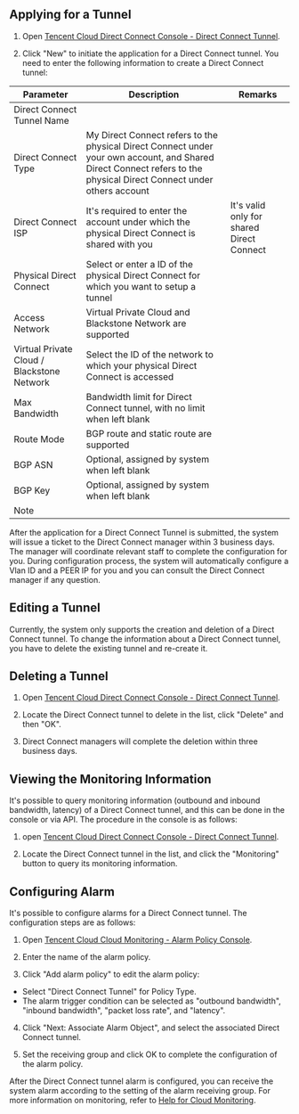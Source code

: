 ## Applying for a Tunnel

1) Open [Tencent Cloud Direct Connect Console - Direct Connect Tunnel](https://console.qcloud.com/vpc/dcConn).

2) Click "New" to initiate the application for a Direct Connect tunnel. You need to enter the following information to create a Direct Connect tunnel:

| Parameter        | Description                               | Remarks       |
| --------- | -------------------------------- | -------- |
| Direct Connect Tunnel Name    |                                  |          |
| Direct Connect Type      | My Direct Connect refers to the physical Direct Connect under your own account, and Shared Direct Connect refers to the physical Direct Connect under others account |          |
| Direct Connect ISP     | It's required to enter the account under which the physical Direct Connect is shared with you                | It's valid only for shared Direct Connect |
| Physical Direct Connect      | Select or enter a ID of the physical Direct Connect for which you want to setup a tunnel            |          |
| Access Network      | Virtual Private Cloud and Blackstone Network are supported                      |          |
| Virtual Private Cloud / Blackstone Network | Select the ID of the network to which your physical Direct Connect is accessed                    |          |
| Max Bandwidth      | Bandwidth limit for Direct Connect tunnel, with no limit when left blank              |          |
| Route Mode      | BGP route and static route are supported                     |          |
| BGP ASN   | Optional, assigned by system when left blank                     |          |
| BGP Key   | Optional, assigned by system when left blank                     |          |
| Note        |                                  |          |

After the application for a Direct Connect Tunnel is submitted, the system will issue a ticket to the Direct Connect manager within 3 business days. The manager will coordinate relevant staff to complete the configuration for you. During configuration process, the system will automatically configure a Vlan ID and a PEER IP for you and you can consult the Direct Connect manager if any question.

## Editing a Tunnel

Currently, the system only supports the creation and deletion of a Direct Connect tunnel. To change the information about a Direct Connect tunnel, you have to delete the existing tunnel and re-create it.

## Deleting a Tunnel

1) Open [Tencent Cloud Direct Connect Console - Direct Connect Tunnel](https://console.qcloud.com/vpc/dcConn).

2) Locate the Direct Connect tunnel to delete in the list, click "Delete" and then "OK".

3) Direct Connect managers will complete the deletion within three business days.

## Viewing the Monitoring Information

It's possible to query monitoring information (outbound and inbound bandwidth, latency) of a Direct Connect tunnel, and this can be done in the console or via API. The procedure in the console is as follows:

1) open [Tencent Cloud Direct Connect Console - Direct Connect Tunnel](https://console.qcloud.com/vpc/dcConn).

2) Locate the Direct Connect tunnel in the list, and click the "Monitoring" button to query its monitoring information.

## Configuring Alarm

It's possible to configure alarms for a Direct Connect tunnel. The configuration steps are as follows:

1) Open [Tencent Cloud Cloud Monitoring - Alarm Policy Console](https://console.qcloud.com/monitor/policylist).

2) Enter the name of the alarm policy.

3) Click "Add alarm policy" to edit the alarm policy:

- Select "Direct Connect Tunnel" for Policy Type.
- The alarm trigger condition can be selected as "outbound bandwidth", "inbound bandwidth", "packet loss rate", and "latency".

4) Click "Next: Associate Alarm Object", and select the associated Direct Connect tunnel.

5) Set the receiving group and click OK to complete the configuration of the alarm policy.

After the Direct Connect tunnel alarm is configured, you can receive the system alarm according to the setting of the alarm receiving group. For more information on monitoring, refer to [Help for Cloud Monitoring](https://www.qcloud.com/doc/product/248/967).
